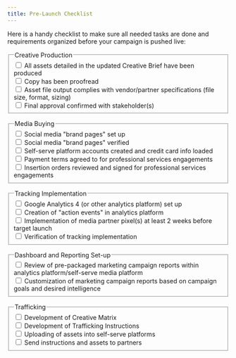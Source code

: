 ```yaml
---
title: Pre-Launch Checklist
---
```


Here is a handy checklist to make sure all needed tasks are done and requirements organized before your campaign is pushed live:

<div class="width-full padding-top-2">
    <form class="usa-form-large">
        <fieldset class="usa-fieldset">
            <legend class="usa-legend text-bold">Creative Production</legend>
            <div class="usa-checkbox">
                <input class="usa-checkbox__input" id="creative-production-assets" type="checkbox">
                <label class="usa-checkbox__label" for="creative-production-assets">All assets detailed in the updated Creative Brief have been produced</label>
            </div>
            <div class="usa-checkbox">
                <input class="usa-checkbox__input" id="creative-production-copy" type="checkbox">
                <label class="usa-checkbox__label" for="creative-production-copy">Copy has been proofread</label>
            </div>
            <div class="usa-checkbox">
                <input class="usa-checkbox__input" id="creative-production-file" type="checkbox">
                <label class="usa-checkbox__label" for="creative-production-file">Asset file output complies with vendor/partner specifications (file size, format, sizing)</label>
            </div>
            <div class="usa-checkbox">
                <input class="usa-checkbox__input" id="creative-production-final" type="checkbox">
                <label class="usa-checkbox__label" for="creative-production-final">Final approval confirmed with stakeholder(s)</label>
            </div>
        </fieldset>
    </form>
</div>
<div class="width-full padding-top-2">
    <form class="usa-form-large">
        <fieldset class="usa-fieldset">
            <legend class="usa-legend text-bold">Media Buying</legend>
            <div class="usa-checkbox">
                <input class="usa-checkbox__input" id="media-buying-set-up" type="checkbox">
                <label class="usa-checkbox__label" for="media-buying-set-up">Social media "brand pages" set up</label>
            </div>
            <div class="usa-checkbox">
                <input class="usa-checkbox__input" id="media-buying-verified" type="checkbox">
                <label class="usa-checkbox__label" for="media-buying-verified">Social media "brand pages" verified</label>
            </div>
            <div class="usa-checkbox">
                <input class="usa-checkbox__input" id="media-buying-self-serve" type="checkbox">
                <label class="usa-checkbox__label" for="media-buying-self-serve">Self-serve platform accounts created and credit card info loaded</label>
            </div>
            <div class="usa-checkbox">
                <input class="usa-checkbox__input" id="media-buying-payment" type="checkbox">
                <label class="usa-checkbox__label" for="media-buying-payment">Payment terms agreed to for professional services engagements</label>
            </div>
            <div class="usa-checkbox">
                <input class="usa-checkbox__input" id="media-buying-signed" type="checkbox">
                <label class="usa-checkbox__label" for="media-buying-signed">Insertion orders reviewed and signed for professional services engagements</label>
            </div>
        </fieldset>
    </form>
</div>
<div class="width-full padding-top-2">
    <form class="usa-form-large">
        <fieldset class="usa-fieldset">
            <legend class="usa-legend text-bold">Tracking Implementation</legend>
            <div class="usa-checkbox">
                <input class="usa-checkbox__input" id="tracking-implementation-ga4" type="checkbox">
                <label class="usa-checkbox__label" for="tracking-implementation-ga4">Google Analytics 4 (or other analytics platform) set up</label>
            </div>
            <div class="usa-checkbox">
                <input class="usa-checkbox__input" id="tracking-implementation-action-events" type="checkbox">
                <label class="usa-checkbox__label" for="tracking-implementation-action-events">Creation of "action events" in analytics platform</label>
            </div>
            <div class="usa-checkbox">
                <input class="usa-checkbox__input" id="tracking-implementation-partner" type="checkbox">
                <label class="usa-checkbox__label" for="tracking-implementation-partner">Implementation of media partner pixel(s) at least 2 weeks before target launch</label>
            </div>
            <div class="usa-checkbox">
                <input class="usa-checkbox__input" id="tracking-implementation-verification" type="checkbox">
                <label class="usa-checkbox__label" for="tracking-implementation-verification">Verification of tracking implementation</label>
            </div>
        </fieldset>
    </form>
</div>
<div class="width-full padding-top-2">
    <form class="usa-form-large">
        <fieldset class="usa-fieldset">
            <legend class="usa-legend text-bold">Dashboard and Reporting Set-up</legend>
            <div class="usa-checkbox">
                <input class="usa-checkbox__input" id="dashboard-reporting-review" type="checkbox">
                <label class="usa-checkbox__label" for="dashboard-reporting-review">Review of pre-packaged marketing campaign reports within analytics platform/self-serve media platform</label>
            </div>
            <div class="usa-checkbox">
                <input class="usa-checkbox__input" id="dashboard-reporting-customization" type="checkbox">
                <label class="usa-checkbox__label" for="dashboard-reporting-customization">Customization of marketing campaign reports based on campaign goals and desired intelligence</label>
            </div>
        </fieldset>
    </form>
</div>
<div class="width-full padding-top-2">
    <form class="usa-form-large">
        <fieldset class="usa-fieldset">
            <legend class="usa-legend text-bold">Trafficking</legend>
            <div class="usa-checkbox">
                <input class="usa-checkbox__input" id="trafficking-creative-matrix" type="checkbox">
                <label class="usa-checkbox__label" for="trafficking-creative-matrix">Development of Creative Matrix</label>
            </div>
            <div class="usa-checkbox">
                <input class="usa-checkbox__input" id="trafficking-instructions" type="checkbox">
                <label class="usa-checkbox__label" for="trafficking-instructions">Development of Trafficking Instructions</label>
            </div>
            <div class="usa-checkbox">
                <input class="usa-checkbox__input" id="trafficking-assets-upload" type="checkbox">
                <label class="usa-checkbox__label" for="trafficking-assets-upload">Uploading of assets into self-serve platforms</label>
            </div>
            <div class="usa-checkbox">
                <input class="usa-checkbox__input" id="trafficking-assets-instructions" type="checkbox">
                <label class="usa-checkbox__label" for="trafficking-assets-instructions">Send instructions and assets to partners</label>
            </div>
        </fieldset>
    </form>
</div>
